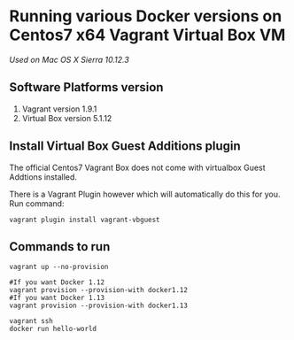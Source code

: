 # Running various Docker versions on Centos7 x64 Vagrant Virtual Box VM

*Used on Mac OS X Sierra 10.12.3*

## Software Platforms version
1. Vagrant version 1.9.1
2. Virtual Box version 5.1.12


## Install Virtual Box Guest Additions plugin

The official Centos7 Vagrant Box does not come with virtualbox Guest Addtions installed.

There is a Vagrant Plugin however which will automatically do this for you.
Run command:
```
vagrant plugin install vagrant-vbguest
```


## Commands to run

```
vagrant up --no-provision

#If you want Docker 1.12
vagrant provision --provision-with docker1.12
#If you want Docker 1.13
vagrant provision --provision-with docker1.13

vagrant ssh
docker run hello-world
```
